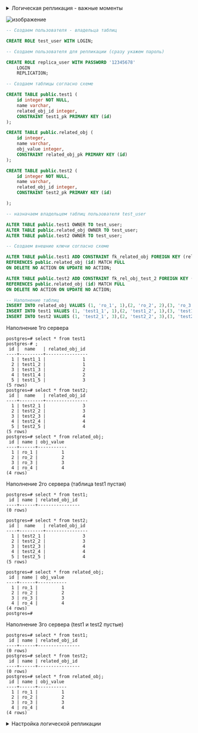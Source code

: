 <details>
<summary>Логическая репликация - важные моменты</summary>
	
> **_NOTE:_** Ссылка на страницу в официальной документации - https://postgrespro.ru/docs/postgresql/10/logical-replication

В настоящее время публикации могут содержать только таблицы. Объекты в них нужно добавлять явным образом, если только публикация не создана для всех таблиц (ALL TABLES)
	
Чтобы можно было реплицировать операции UPDATE и DELETE, в публикуемой таблице должен быть настроен «репликационный идентификатор» для нахождения соответствующих строк для изменения или удаления на стороне подписчика. По умолчанию это первичный ключ, если он создан. Также репликационным идентификатором можно назначить другой уникальный индекс (с некоторыми дополнительными условиями). Если в таблице нет подходящего ключа, в качестве репликационного идентификатора можно задать «full», что будет означать, что ключом будет вся строка. Это, однако, очень неэффективно и должно применяться как крайняя мера, если другого решения нет. 
	
У каждой публикации может быть множество подписчиков.
	
В публикации можно динамически добавлять или удалять отдельные таблицы, используя команду ALTER PUBLICATION.
	
В случае конфликта выдаётся ошибка и репликация останавливается; разрешить возникшую проблему пользователь должен вручную. Подробности конфликта можно найти в журнале сервера-подписчика.
	
При репликации данные будут изменены, даже если они независимо изменялись на стороне подписчика. 
	
При репликации операций UPDATE или DELETE отсутствие данных не вызывает конфликта, так что такие операции просто пропускаются.
	
Разрешение может заключаться либо в изменении данных на стороне подписчика, чтобы они не конфликтовали с приходящим изменением, либо в пропуске транзакции, конфликтующей с существующими данными. Пропустить транзакцию можно, вызвав функцию pg_replication_origin_advance(), которой передаётся в node_name соответствующее имя подписки, а также позиция. Текущие позиции источников можно увидеть в системном представлении pg_replication_origin_status.
	
Схема базы данных и команды DDL не реплицируются.
	
Данные последовательностей не реплицируются (сама последовательность на подписчике будет сохранять стартовое значение)
	
Команды TRUNCATE не реплицируются. 
	
Большие объекты (см. Главу 34) не реплицируются.
	
Реплицировать данные возможно только из базовых таблиц в базовые таблицы. 
</details>



![изображение](https://user-images.githubusercontent.com/93687317/144709211-014a12ac-50de-4a08-a38e-4ac7d52873b4.png)


```sql
-- Создаем пользователя - владельца таблиц

CREATE ROLE test_user WITH LOGIN;

-- Создаем пользователя для репликации (сразу укажем пароль)

CREATE ROLE replica_user WITH PASSWORD '12345678'
	LOGIN
	REPLICATION;

-- Создаем таблицы согласно схеме

CREATE TABLE public.test1 (
	id integer NOT NULL,
	name varchar,
	related_obj_id integer,
	CONSTRAINT test1_pk PRIMARY KEY (id)
);

CREATE TABLE public.related_obj (
	id integer,
	name varchar,
	obj_value integer,
    CONSTRAINT related_obj_pk PRIMARY KEY (id)
);

CREATE TABLE public.test2 (
	id integer NOT NULL,
	name varchar,
	related_obj_id integer,
	CONSTRAINT test2_pk PRIMARY KEY (id)

);

-- назначаем владельцем таблиц пользователя test_user

ALTER TABLE public.test1 OWNER TO test_user;
ALTER TABLE public.related_obj OWNER TO test_user;
ALTER TABLE public.test2 OWNER TO test_user;

-- Создаем внешние ключи согласно схеме

ALTER TABLE public.test1 ADD CONSTRAINT fk_related_obj FOREIGN KEY (related_obj_id)
REFERENCES public.related_obj (id) MATCH FULL
ON DELETE NO ACTION ON UPDATE NO ACTION;

ALTER TABLE public.test2 ADD CONSTRAINT fk_rel_obj_test_2 FOREIGN KEY (related_obj_id)
REFERENCES public.related_obj (id) MATCH FULL
ON DELETE NO ACTION ON UPDATE NO ACTION;

-- Наполнение таблиц
INSERT INTO related_obj VALUES (1, 'ro_1', 1),(2, 'ro_2', 2),(3, 'ro_3', 3),(4, 'ro_4', 4);
INSERT INTO test1 VALUES (1, 'test1_1', 1),(2, 'test1_2', 1),(3, 'test1_3', 2),(4, 'test1_4', 2),(5, 'test1_5', 3);
INSERT INTO test2 VALUES (1, 'test2_1', 3),(2, 'test2_2', 3),(3, 'test2_3', 4),(4, 'test2_4', 4),(5, 'test2_5', 4);
```

Наполнение 1го сервера

```console
postgres=# select * from test1
postgres-# ;
 id |  name   | related_obj_id 
----+---------+----------------
  1 | test1_1 |              1
  2 | test1_2 |              1
  3 | test1_3 |              2
  4 | test1_4 |              2
  5 | test1_5 |              3
(5 rows)
postgres=# select * from test2;
 id |  name   | related_obj_id 
----+---------+----------------
  1 | test2_1 |              3
  2 | test2_2 |              3
  3 | test2_3 |              4
  4 | test2_4 |              4
  5 | test2_5 |              4
(5 rows)
postgres=# select * from related_obj;
 id | name | obj_value 
----+------+-----------
  1 | ro_1 |         1
  2 | ro_2 |         2
  3 | ro_3 |         3
  4 | ro_4 |         4
(4 rows)
```

Наполнение 2го сервера (таблица test1 пустая)

```console
postgres=# select * from test1;
 id | name | related_obj_id 
----+------+----------------
(0 rows)

postgres=# select * from test2;
 id |  name   | related_obj_id 
----+---------+----------------
  1 | test2_1 |              3
  2 | test2_2 |              3
  3 | test2_3 |              4
  4 | test2_4 |              4
  5 | test2_5 |              4
(5 rows)

postgres=# select * from related_obj;
 id | name | obj_value 
----+------+-----------
  1 | ro_1 |         1
  2 | ro_2 |         2
  3 | ro_3 |         3
  4 | ro_4 |         4
(4 rows)
postgres=# 
```

Наполнение 3го сервера (test1 и test2 пустые)

```console
postgres=# select * from test1;
 id | name | related_obj_id 
----+------+----------------
(0 rows)
postgres=# select * from test2;
 id | name | related_obj_id 
----+------+----------------
(0 rows)
postgres=# select * from related_obj;
 id | name | obj_value 
----+------+-----------
  1 | ro_1 |         1
  2 | ro_2 |         2
  3 | ro_3 |         3
  4 | ro_4 |         4
(4 rows)
```
<details>
<summary>Настройка логической репликации</summary>
	
<details>
<summary>Документация</summary>	
	
<details>
<summary>31.8. Параметры конфигурации </summary>
	
(https://postgrespro.ru/docs/postgresql/10/logical-replication-config)

Для осуществления логической репликации необходимо установить несколько параметров конфигурации.

На публикующем сервере параметр wal_level должен иметь значение logical, а в max_replication_slots должно быть задано число не меньше ожидаемого числа подписчиков плюс некоторый резерв для синхронизации таблиц. А в max_wal_senders должно быть значение как минимум равное max_replication_slots плюс число возможных физических реплик, работающих одновременно.

Также на стороне подписчика необходимо установить параметр max_replication_slots, задающий число источников репликации, которые могут отслеживаться. В данном случае он должен быть не меньше числа подписок, на которые будет подписываться данный подписчик. В max_logical_replication_workers необходимо установить значение не меньше числа подписок плюс некоторый резерв для синхронизации таблиц. Кроме того, может потребоваться изменить max_worker_processes, чтобы это число включало дополнительные рабочие процессы для репликации (как минимум max_logical_replication_workers + 1). Заметьте, что некоторые расширения и параллельные запросы также занимают слоты из числа max_worker_processes.
	
</details>
	
<details>	
<summary>31.9. Быстрая настройка</summary>
	
(https://postgrespro.ru/docs/postgresql/10/logical-replication-quick-setup)
	
Сначала установите параметры конфигурации в postgresql.conf:

wal_level = logical

Другие необходимые параметры по умолчанию имеют значения, подходящие для базовой настройки.

В файл pg_hba.conf необходимо внести изменения, чтобы разрешить репликацию (конкретные значения будут зависеть от фактической конфигурации сети и имени пользователя, с которым вы будете подключаться):

host     all     repuser     0.0.0.0/0     md5

Затем в базе данных публикации выполните:

CREATE PUBLICATION mypub FOR TABLE users, departments;

И в базе данных подписчика:

CREATE SUBSCRIPTION mysub CONNECTION 'dbname=foo host=bar user=repuser' PUBLICATION mypub;

Показанная выше команда запустит процесс репликации, который вначале синхронизирует исходное содержимого таблиц users и departments, а затем начнёт перенос инкрементальных изменений в этих таблицах.	
	
</details>

</details>

postgresql.conf    
listen_addresses = 'localhost, 10.128.0.10' - local master ip (internal ip)
wal_level = logical
	
pg_hba.conf
host    replication     replica_user    10.128.0.11/32          md5 (internal ip 2nd)
host    replication     replica_user    10.128.0.12/32          md5 (internal ip 3rd)
